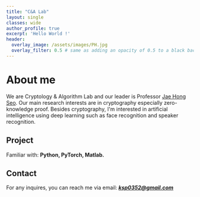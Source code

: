 ```yaml
---
title: "C&A Lab"
layout: single
classes: wide
author_profile: true
excerpt: 'Hello World !'
header:
  overlay_image: /assets/images/PH.jpg
  overlay_filter: 0.5 # same as adding an opacity of 0.5 to a black background
---
```


# About me

We are Cryptology & Algorithm Lab and our leader is Professor [Jae Hong Seo](https://sites.google.com/site/jhsbhs/). Our main research interests are in cryptography especially zero-knowledge proof. Besides cryptography, I'm interested in artificial intelligence using deep learning such as face recognition and speaker recognition.

## Project

Familiar with: **Python, PyTorch, Matlab.**

## Contact

For any inquires, you can reach me via email: **_[ksp0352@gmail.com](mailto:ksp0352@gmail.com)_**